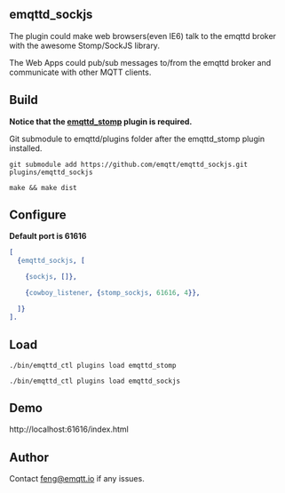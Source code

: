 
## emqttd_sockjs

The plugin could make web browsers(even IE6) talk to the emqttd broker with the awesome Stomp/SockJS library.

The Web Apps could pub/sub messages to/from the emqttd broker and communicate with other MQTT clients.


## Build

**Notice that the [emqttd_stomp](https://github.com/emqtt/emqttd_stomp) plugin is required.**

Git submodule to emqttd/plugins folder after the emqttd_stomp plugin installed.

```
git submodule add https://github.com/emqtt/emqttd_sockjs.git plugins/emqttd_sockjs

make && make dist
```

## Configure

**Default port is 61616**

```erlang
[
  {emqttd_sockjs, [

    {sockjs, []},

    {cowboy_listener, {stomp_sockjs, 61616, 4}},

  ]}
].
```

## Load

```
./bin/emqttd_ctl plugins load emqttd_stomp

./bin/emqttd_ctl plugins load emqttd_sockjs
```


## Demo

http://localhost:61616/index.html


## Author

Contact feng@emqtt.io if any issues.

